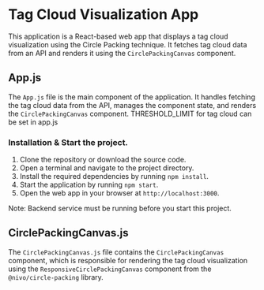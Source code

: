 # Tag Cloud Visualization App

This application is a React-based web app that displays a tag cloud visualization using the Circle Packing technique. It fetches tag cloud data from an API and renders it using the `CirclePackingCanvas` component.

## App.js

The `App.js` file is the main component of the application. It handles fetching the tag cloud data from the API, manages the component state, and renders the `CirclePackingCanvas` component. THRESHOLD_LIMIT for tag cloud can be set in app.js 

### Installation & Start the project.

1. Clone the repository or download the source code.
2. Open a terminal and navigate to the project directory.
3. Install the required dependencies by running `npm install`.
4. Start the application by running `npm start`.
5. Open the web app in your browser at `http://localhost:3000`.

Note: Backend service must be running before you start this project.

## CirclePackingCanvas.js

The `CirclePackingCanvas.js` file contains the `CirclePackingCanvas` component, which is responsible for rendering the tag cloud visualization using the `ResponsiveCirclePackingCanvas` component from the `@nivo/circle-packing` library.
